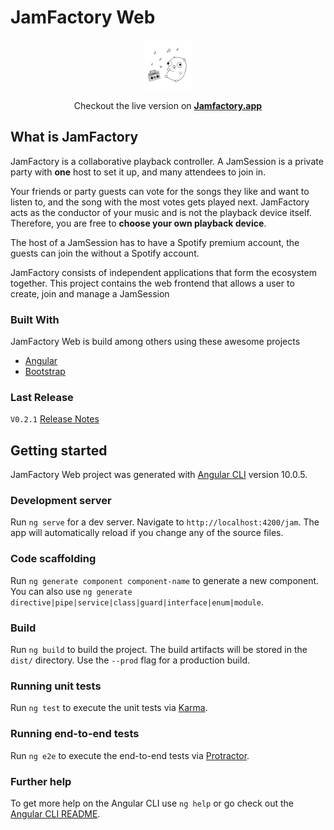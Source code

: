 # JamFactory Web
<p align="center">
    <img src="docs/logo.svg" alt="Logo" width="80" height="80">
</p>

<p align="center">
Checkout the live version on
<a href="https://jamfactory.app"><strong>Jamfactory.app</strong></a>
</p>


## What is JamFactory

JamFactory is a collaborative playback controller. A JamSession is a private party with **one** host to set it up, and many attendees to join in.

Your friends or party guests can vote for the songs they like and want to listen to, and the song with the most votes gets played next.
JamFactory acts as the conductor of your music and is not the playback device itself. Therefore, you are free to **choose your own playback device**.

The host of a JamSession has to have a Spotify premium account, the guests can join the without a Spotify account.

JamFactory consists of independent applications that form the ecosystem together. This project contains the web frontend that allows a user to create, join and manage a JamSession

### Built With

JamFactory Web is build among others using these awesome projects 
* [Angular](https://angular.io/)
* [Bootstrap](https://getbootstrap.com/)

### Last Release

``V0.2.1`` [Release Notes](./RELEASE.md)

## Getting started

JamFactory Web project was generated with [Angular CLI](https://github.com/angular/angular-cli) version 10.0.5.

### Development server

Run `ng serve` for a dev server. Navigate to `http://localhost:4200/jam`. The app will automatically reload if you change any of the source files.

### Code scaffolding

Run `ng generate component component-name` to generate a new component. You can also use `ng generate directive|pipe|service|class|guard|interface|enum|module`.

### Build

Run `ng build` to build the project. The build artifacts will be stored in the `dist/` directory. Use the `--prod` flag for a production build.

### Running unit tests

Run `ng test` to execute the unit tests via [Karma](https://karma-runner.github.io).

### Running end-to-end tests

Run `ng e2e` to execute the end-to-end tests via [Protractor](http://www.protractortest.org/).

### Further help

To get more help on the Angular CLI use `ng help` or go check out the [Angular CLI README](https://github.com/angular/angular-cli/blob/master/README.md).
